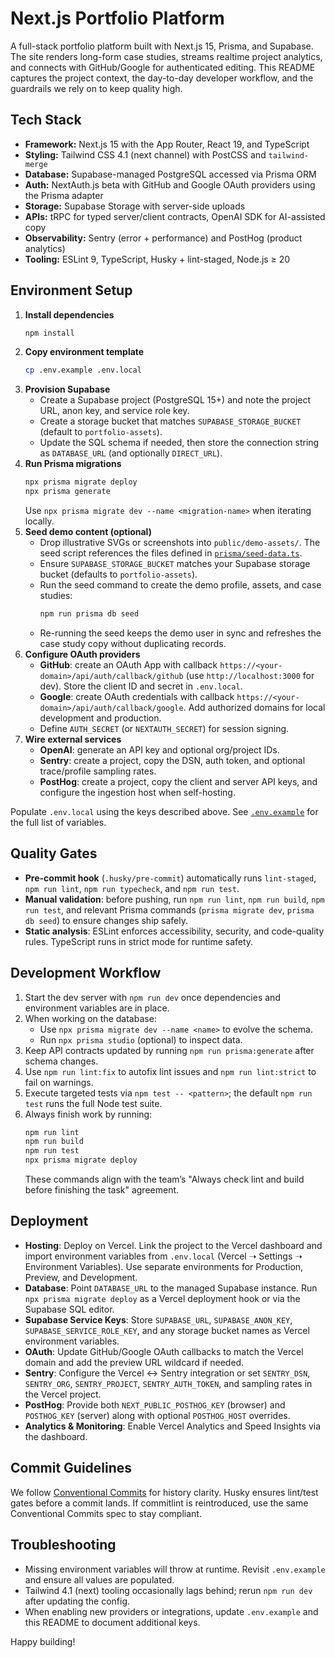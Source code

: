 # Next.js Portfolio Platform

A full-stack portfolio platform built with Next.js 15, Prisma, and Supabase. The site renders long-form case studies, streams realtime project analytics, and connects with GitHub/Google for authenticated editing. This README captures the project context, the day-to-day developer workflow, and the guardrails we rely on to keep quality high.

## Tech Stack

- **Framework:** Next.js 15 with the App Router, React 19, and TypeScript
- **Styling:** Tailwind CSS 4.1 (next channel) with PostCSS and `tailwind-merge`
- **Database:** Supabase-managed PostgreSQL accessed via Prisma ORM
- **Auth:** NextAuth.js beta with GitHub and Google OAuth providers using the Prisma adapter
- **Storage:** Supabase Storage with server-side uploads
- **APIs:** tRPC for typed server/client contracts, OpenAI SDK for AI-assisted copy
- **Observability:** Sentry (error + performance) and PostHog (product analytics)
- **Tooling:** ESLint 9, TypeScript, Husky + lint-staged, Node.js ≥ 20

## Environment Setup

1. **Install dependencies**
   ```bash
   npm install
   ```
2. **Copy environment template**
   ```bash
   cp .env.example .env.local
   ```
3. **Provision Supabase**
   - Create a Supabase project (PostgreSQL 15+) and note the project URL, anon key, and service role key.
   - Create a storage bucket that matches `SUPABASE_STORAGE_BUCKET` (default to `portfolio-assets`).
   - Update the SQL schema if needed, then store the connection string as `DATABASE_URL` (and optionally `DIRECT_URL`).
4. **Run Prisma migrations**
   ```bash
   npx prisma migrate deploy
   npx prisma generate
   ```
   Use `npx prisma migrate dev --name <migration-name>` when iterating locally.
5. **Seed demo content (optional)**
   - Drop illustrative SVGs or screenshots into `public/demo-assets/`. The seed script references the files defined in [`prisma/seed-data.ts`](./prisma/seed-data.ts).
   - Ensure `SUPABASE_STORAGE_BUCKET` matches your Supabase storage bucket (defaults to `portfolio-assets`).
   - Run the seed command to create the demo profile, assets, and case studies:
     ```bash
     npm run prisma db seed
     ```
   - Re-running the seed keeps the demo user in sync and refreshes the case study copy without duplicating records.
6. **Configure OAuth providers**
   - **GitHub**: create an OAuth App with callback `https://<your-domain>/api/auth/callback/github` (use `http://localhost:3000` for dev). Store the client ID and secret in `.env.local`.
   - **Google**: create OAuth credentials with callback `https://<your-domain>/api/auth/callback/google`. Add authorized domains for local development and production.
   - Define `AUTH_SECRET` (or `NEXTAUTH_SECRET`) for session signing.
7. **Wire external services**
   - **OpenAI**: generate an API key and optional org/project IDs.
   - **Sentry**: create a project, copy the DSN, auth token, and optional trace/profile sampling rates.
   - **PostHog**: create a project, copy the client and server API keys, and configure the ingestion host when self-hosting.

Populate `.env.local` using the keys described above. See [`.env.example`](./.env.example) for the full list of variables.

## Quality Gates

- **Pre-commit hook** (`.husky/pre-commit`) automatically runs `lint-staged`, `npm run lint`, `npm run typecheck`, and `npm run test`.
- **Manual validation**: before pushing, run `npm run lint`, `npm run build`, `npm run test`, and relevant Prisma commands (`prisma migrate dev`, `prisma db seed`) to ensure changes ship safely.
- **Static analysis**: ESLint enforces accessibility, security, and code-quality rules. TypeScript runs in strict mode for runtime safety.

## Development Workflow

1. Start the dev server with `npm run dev` once dependencies and environment variables are in place.
2. When working on the database:
   - Use `npx prisma migrate dev --name <name>` to evolve the schema.
   - Run `npx prisma studio` (optional) to inspect data.
3. Keep API contracts updated by running `npm run prisma:generate` after schema changes.
4. Use `npm run lint:fix` to autofix lint issues and `npm run lint:strict` to fail on warnings.
5. Execute targeted tests via `npm test -- <pattern>`; the default `npm run test` runs the full Node test suite.
6. Always finish work by running:
   ```bash
   npm run lint
   npm run build
   npm run test
   npx prisma migrate deploy
   ```
   These commands align with the team’s "Always check lint and build before finishing the task" agreement.

## Deployment

- **Hosting**: Deploy on Vercel. Link the project to the Vercel dashboard and import environment variables from `.env.local` (Vercel ➝ Settings ➝ Environment Variables). Use separate environments for Production, Preview, and Development.
- **Database**: Point `DATABASE_URL` to the managed Supabase instance. Run `npx prisma migrate deploy` as a Vercel deployment hook or via the Supabase SQL editor.
- **Supabase Service Keys**: Store `SUPABASE_URL`, `SUPABASE_ANON_KEY`, `SUPABASE_SERVICE_ROLE_KEY`, and any storage bucket names as Vercel environment variables.
- **OAuth**: Update GitHub/Google OAuth callbacks to match the Vercel domain and add the preview URL wildcard if needed.
- **Sentry**: Configure the Vercel ↔ Sentry integration or set `SENTRY_DSN`, `SENTRY_ORG`, `SENTRY_PROJECT`, `SENTRY_AUTH_TOKEN`, and sampling rates in the Vercel project.
- **PostHog**: Provide both `NEXT_PUBLIC_POSTHOG_KEY` (browser) and `POSTHOG_KEY` (server) along with optional `POSTHOG_HOST` overrides.
- **Analytics & Monitoring**: Enable Vercel Analytics and Speed Insights via the dashboard.

## Commit Guidelines

We follow [Conventional Commits](https://www.conventionalcommits.org/) for history clarity. Husky ensures lint/test gates before a commit lands. If commitlint is reintroduced, use the same Conventional Commits spec to stay compliant.

## Troubleshooting

- Missing environment variables will throw at runtime. Revisit `.env.example` and ensure all values are populated.
- Tailwind 4.1 (next) tooling occasionally lags behind; rerun `npm run dev` after updating the config.
- When enabling new providers or integrations, update `.env.example` and this README to document additional keys.

Happy building!
